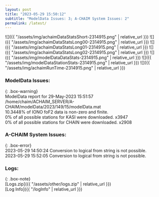 ```yaml
---
layout: post
title: "2023-05-29 15:50:12"
subtitle: "ModelData Issues: 3; A-CHAIM System Issues: 2"
permalink: /latest/
---
```


![]({{ "/assets/img/achaimDataStatsShort-2314915.png" | relative_url }})
![]({{ "/assets/img/achaimDataStatsLong00-2314915.png" | relative_url }})
![]({{ "/assets/img/achaimDataStatsLong01-2314915.png" | relative_url }})
![]({{ "/assets/img/achaimDataStatsLong02-2314915.png" | relative_url }})
![]({{ "/assets/img/modelDataDataStats-2314915.png" | relative_url }})
![]({{ "/assets/img/modelDataStationStats-2314915.png" | relative_url }})
![]({{ "/assets/img/achaimRunTime-2314915.png" | relative_url }})


### ModelData Issues:  
  
{: .box-warning}  
 ModelData report for 29-May-2023 15:51:57   
 /home/chaim/ACHAIM_SERVER/A-CHAIM/modelData/2023/149/15/modelData.mat   
 10.3448% of IONO foF2 data is non-zero and finite.   
 0% of all possible stations for KASI were downloaded. x3947   
 0% of all possible stations for CHAIN were downloaded. x2908   
  
### A-CHAIM System Issues:  
  
{: .box-error}  
2023-05-29 14:50:24 Conversion to logical from string is not possible.  
2023-05-29 15:52:05 Conversion to logical from string is not possible.  

### Logs:  
  
{: .box-note}  
[Logs.zip]({{ "/assets/other/logs.zip" | relative_url }})  
[Log Info]({{ "/logInfo" | relative_url }})  
